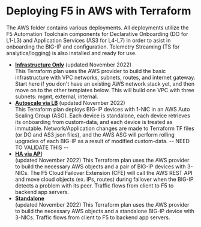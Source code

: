 # Deploying F5 in AWS with Terraform
The AWS folder contains various deployments. All deployments utilize the F5 Automation Toolchain components for Declarative Onboarding (DO for L1-L3) and Application Services (AS3 for L4-L7) in order to asist in onboarding the BIG-IP and configuration. Telemetry Streaming (TS for analytics/logging) is also installed and ready for use.

  - **[Infrastructure Only](Infrastructure-only)** (updated November 2022) <br> This Terraform plan uses the AWS provider to build the basic infrastructure with VPC networks, subnets, routes, and internet gateway. Start here if you don't have an existing AWS network stack yet, and then move on to the other templates below. This will build one VPC with three subnets: mgmt, external, internal.
  - **[Autoscale via LB](Autoscale_via_lb)** (updated November 2022) <br> This Terraform plan deploys BIG-IP devices with 1-NIC in an AWS Auto Scaling Group (ASG). Each device is standalone, each device retrieves its onboarding from custom-data, and each device is treated as immutable. Network/Application changes are made to Terraform TF files (or DO and AS3 json files), and the AWS ASG will perform rolling upgrades of each BIG-IP as a result of modified custom-data. -- NEED TO VALIDATE THIS --
  - **[HA via API](HA_via_api)** <br> (updated November 2022) This Terraform plan uses the AWS provider to build the necessary AWS objects and a pair of BIG-IP devices with 3-NICs. The F5 Cloud Failover Extension (CFE) will call the AWS REST API and move cloud objects (ex. IPs, routes) during failover when the BIG-IP detects a problem with its peer. Traffic flows from client to F5 to backend app servers.
  - **[Standalone](Standalone)** <br> (updated November 2022) This Terraform plan uses the AWS provider to build the necessary AWS objects and a standalone BIG-IP device with 3-NICs. Traffic flows from client to F5 to backend app servers.
